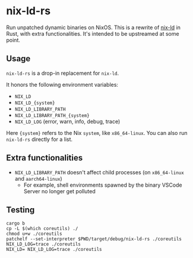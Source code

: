# nix-ld-rs

Run unpatched dynamic binaries on NixOS.
This is a rewrite of [nix-ld](https://github.com/Mic92/nix-ld) in Rust, with extra functionalities.
It's intended to be upstreamed at some point.

## Usage

`nix-ld-rs` is a drop-in replacement for `nix-ld`.

It honors the following environment variables:

- `NIX_LD`
- `NIX_LD_{system}`
- `NIX_LD_LIBRARY_PATH`
- `NIX_LD_LIBRARY_PATH_{system}`
- `NIX_LD_LOG` (error, warn, info, debug, trace)

Here `{system}` refers to the Nix `system`, like `x86_64-linux`.
You can also run `nix-ld-rs` directly for a list.

## Extra functionalities

- `NIX_LD_LIBRARY_PATH` doesn't affect child processes (on `x86_64-linux` and `aarch64-linux`)
    - For example, shell environments spawned by the binary VSCode Server no longer get polluted

## Testing

```
cargo b
cp -L $(which coreutils) ./
chmod u+w ./coreutils
patchelf --set-interpreter $PWD/target/debug/nix-ld-rs ./coreutils
NIX_LD_LOG=trace ./coreutils
NIX_LD= NIX_LD_LOG=trace ./coreutils
```
